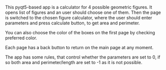 This pyqt5-based app is a calculator for 4 possible geometric figures. It opens list of figures and an user should choose one of them.
Then the page is switched to the chosen figure calculator, where the user should enter parameters and press calculate button, to get area and perimeter.

You can also choose the color of the boxes on the first page by checking preferred color.

Each page has a back button to return on the main page at any moment.

The app has some rules, that control whether the parameters are set to 0, if so both area and perimeter/length are set to -1 as it is not possible.
